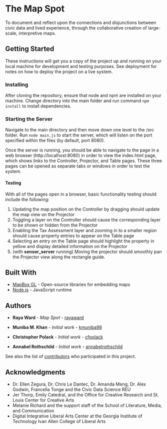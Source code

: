 # The Map Spot

To document and reflect upon the connections and disjunctions between civic data and lived experience, through the collaborative creation of large-scale, interpretive maps.

## Getting Started

These instructions will get you a copy of the project up and running on your local machine for development and testing purposes. See deployment for notes on how to deploy the project on a live system.

### Installing

After cloning the repository, ensure that node and npm are installed on your machine. Change directory into the main folder and run command `npm install` to install dependencies.

### Starting the Server

Navigate to the main directory and then move down one level to the /src folder. Run `node main.js` to start the server, which will listen on the port specified within the files (by default, port 8080).

Once the server is running, you should be able to navigate to the page in a web browser (http://localhost:8080) in order to view the index.html page, which shows links to the Controller, Projector, and Table pages. These three pages can be opened as separate tabs or windows in order to test the system.

#### Testing
With all of the pages open in a browser, basic functionality testing should include the following:
1. Updating the map position on the Controller by dragging should update the map view on the Projector
2. Toggling a layer on the Controller should cause the corresponding layer to be shown or hidden from the Projector
3. Enabling the Tax Assessment layer and zooming in to a smaller region should cause property entries to appear on the Table page
4. Selecting an entry on the Table page should highlight the property in yellow and display detailed information on the Projector
5. (with **sensor_server** running) Moving the projector should smoothly pan the Projector view along the rectangle guide.



## Built With

* [MapBox GL](https://www.mapbox.com/mapbox-gl-js/api/) - Open-source libraries for embedding maps
* [Node.js](https://nodejs.org/en/) - JavaScript runtime

## Authors
* **Raya Ward** - *Map Spot* - [rayaward](https://github.com/rayaward)

* **Muniba M. Khan** - *Initial work* - [kmuniba98](https://github.com/kmuniba98)
* **Christopher Polack** - *Initial work* - [cfpolack](https://github.com/cfpolack)
* **Annabel Rothschild** - *Initial work* - [annabelrothschild](https://github.com/annabelrothschild)

See also the list of [contributors](https://github.com/kmuniba98/Atlanta-Map-Room/contributors) who participated in this project.

## Acknowledgments

* Dr. Ellen Zegura, Dr. Chris Le Dantec, Dr. Amanda Meng, Dr. Alex Godwin, Francella Tonge and the Civic Data Science REU
* Jer Thorp, Emily Catedral, and the Office for Creative Research and St. Louis Center for Creative Arts
* Melanie Richard and the support staff of the School of Literature, Media, and Communication
* Digital Integrative Liberal Arts Center at the Georgia Institute of Technology Ivan Allen College of Liberal Arts
